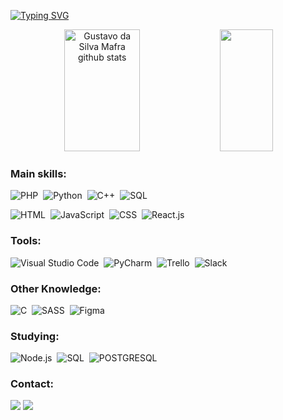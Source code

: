 [![Typing SVG](https://readme-typing-svg.herokuapp.com/?color=7616ba&size=35&center=true&vCenter=true&width=1000&lines=Hi,+my+name+is+Gustavo+da+Silva+Mafra;I'm+a+Full+Stack+Developer+from+Brazil;Be+Welcome!+:%29)](https://git.io/typing-svg)

<div align="center">  
  <img width="49%" height="195px" src="https://github-readme-stats.vercel.app/api?username=gustavosmafra&show_icons=true&count_private=true&hide_border=true&title_color=7616ba&icon_color=7616ba&text_color=c9d1d9&bg_color=0d1117" alt="Gustavo da Silva Mafra github stats" /> 
  <img width="41%" height="195px" src="https://github-readme-stats-sigma-five.vercel.app/api/top-langs/?username=gustavosmafra&layout=compact&hide_border=true&title_color=7616ba&text_color=c9d1d9&bg_color=0d1117" />
</div>

### Main skills:

![PHP](https://img.shields.io/badge/PHP-0D1117?style=for-the-badge&logo=php&logoColor=white)&nbsp;
![Python](https://img.shields.io/badge/-python-0D1117?style=for-the-badge&logo=python&logoColor=1572B6&labelColor=0D1117)&nbsp;
![C++](https://img.shields.io/badge/-C%2B%2B-0D1117?style=for-the-badge&logo=c%2B%2B&labelColor=0D1117)&nbsp;
![SQL](https://img.shields.io/badge/MySQL-0D1117?style=for-the-badge&logo=mysql&logoColor=white)&nbsp;

![HTML](https://img.shields.io/badge/HTML-0D1117?style=for-the-badge&logo=html5&logoColor=white)&nbsp;
![JavaScript](https://img.shields.io/badge/-JavaScript-0D1117?style=for-the-badge&logo=javascript&labelColor=0D1117&textColor=0D1117)&nbsp;
![CSS](https://img.shields.io/badge/-CSS-0D1117?style=for-the-badge&logo=CSS3&logoColor=1572B6&labelColor=0D1117)&nbsp;
![React.js](https://img.shields.io/badge/-React.js-0D1117?style=for-the-badge&logo=react&labelColor=0D1117)&nbsp;

### Tools:
![Visual Studio Code](https://img.shields.io/badge/-Visual%20Studio%20Code-0D1117?style=for-the-badge&logo=visual-studio-code&logoColor=007ACC&labelColor=0D1117)&nbsp;
![PyCharm](https://img.shields.io/badge/-PyCharm-0D1117?style=for-the-badge&logo=PyCharm&labelColor=0D1117)&nbsp;
![Trello](https://img.shields.io/badge/-Trello-0D1117?style=for-the-badge&logo=trello&labelColor=0D1117)&nbsp;
![Slack](https://img.shields.io/badge/-Slack-0D1117?style=for-the-badge&logo=slack&logoColor=white&labelColor=0D1117)&nbsp;

### Other Knowledge:

![C](https://img.shields.io/badge/-C-0D1117?style=for-the-badge&logo=c&labelColor=0D1117)&nbsp;
![SASS](https://img.shields.io/badge/Sass-0D1117?style=for-the-badge&logo=sass&logoColor=white)&nbsp;
![Figma](https://img.shields.io/badge/-figma-0D1117?style=for-the-badge&logo=figma&labelColor=0D1117)&nbsp;


### Studying:

![Node.js](https://img.shields.io/badge/Node.js-0D1117?style=for-the-badge&logo=node.js&logoColor=white)&nbsp;
![SQL](https://img.shields.io/badge/MySQL-0D1117?style=for-the-badge&logo=mysql&logoColor=white)&nbsp;
![POSTGRESQL](https://img.shields.io/badge/PostgreSQL-0D1117?style=for-the-badge&logo=postgresql&logoColor=white)&nbsp;

### Contact:
<div> 
  <a href ="mailto:mafraguh@gmail.com"><img src="https://img.shields.io/badge/Gmail-D14836?style=for-the-badge&logo=gmail&logoColor=white" target="_blank"></a>
  <a href="www.linkedin.com/in/gustavosmafra/" target="_blank"><img src="https://img.shields.io/badge/-LinkedIn-%230077B5?style=for-the-badge&logo=linkedin&logoColor=white" target="_blank"></a> 
</div>
